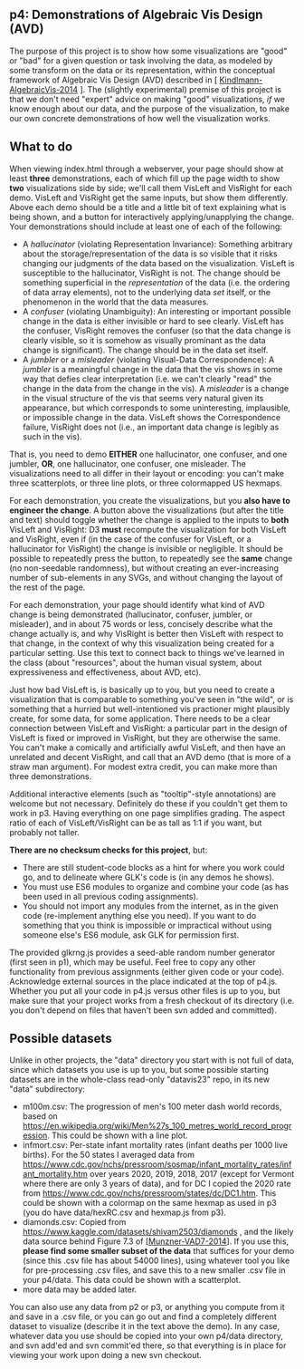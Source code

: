 ## p4: Demonstrations of Algebraic Vis Design (AVD)

The purpose of this project is to show how some visualizations are "good" or "bad" for a given question or task involving the data, as modeled by some transform on the data or its representation, within the conceptual framework of Algebraic Vis Design (AVD) described in [ [Kindlmann-AlgebraicVis-2014](http://people.cs.uchicago.edu/~glk/class/datavis/lit/#Kindlmann-AlgebraicVis-2014) ]. The (slightly experimental) premise of this project is that we don't need "expert" advice on making "good" visualizations, _if_ we know enough about our data, and the purpose of the visualization, to make our own concrete demonstrations of how well the visualization works.

## What to do

When viewing index.html through a webserver, your page should show at least **three** demonstrations, each of which fill up the page width to show **two** visualizations side by side; we'll call them VisLeft and VisRight for each demo. VisLeft and VisRight get the same inputs, but show them differently. Above each demo should be a title and a little bit of text explaining what is being shown, and a button for interactively applying/unapplying the change. Your demonstrations should include at least one of each of the following:

- A _hallucinator_ (violating Representation Invariance): Something arbitrary about the storage/representation of the data is so visible that it risks changing our judgments of the data based on the visualization. VisLeft is susceptible to the hallucinator, VisRight is not. The change should be something superficial in the _representation_ of the data (i.e. the ordering of data array elements), not to the underlying data _set_ itself, or the phenomenon in the world that the data measures.
- A _confuser_ (violating Unambiguity): An interesting or important possible change in the data is either invisible or hard to see clearly. VisLeft has the confuser, VisRight removes the confuser (so that the data change is clearly visible, so it is somehow as visually prominant as the data change is significant). The change should be in the data set itself.
- A _jumbler_ or a _misleader_ (violating Visual-Data Correspondence): A _jumbler_ is a meaningful change in the data that the vis shows in some way that defies clear interpretation (i.e. we can't clearly "read" the change in the data from the change in the vis). A _misleader_ is a change in the visual structure of the vis that seems very natural given its appearance, but which corresponds to some uninteresting, implausible, or impossible change in the data. VisLeft shows the Correspondence failure, VisRight does not (i.e., an important data change is legibly as such in the vis).

That is, you need to demo **EITHER** one hallucinator, one confuser, and one jumbler, **OR**, one hallucinator, one confuser, one misleader. The visualizations need to all differ in their layout or encoding: you can't make three scatterplots, or three line plots, or three colormapped US hexmaps.

For each demonstration, you create the visualizations, but you **also have to engineer the change**. A button above the visualizations (but after the title and text) should toggle whether the change is applied to the inputs to **both** VisLeft and VisRight: D3 **must** recompute the visualization for both VisLeft and VisRight, even if (in the case of the confuser for VisLeft, or a hallucinator for VisRight) the change is invisible or negligible. It should be possible to repeatedly press the button, to repeatedly see the **same** change (no non-seedable randomness), but without creating an ever-increasing number of sub-elements in any SVGs, and without changing the layout of the rest of the page.

For each demonstration, your page should identify what kind of AVD change is being demonstrated (hallucinator, confuser, jumbler, or misleader), and in about 75 words or less, concisely describe what the change actually is, and why VisRight is better then VisLeft with respect to that change, in the context of why this visualization being created for a particular setting. Use this text to connect back to things we've learned in the class (about "resources", about the human visual system, about expressiveness and effectiveness, about AVD, etc).

Just how bad VisLeft is, is basically up to you, but you need to create a visualization that is comparable to something you've seen in "the wild", or is something that a hurried but well-intentioned vis practioner might plausibly create, for some data, for some application. There needs to be a clear connection between VisLeft and VisRight: a particular part in the design of VisLeft is fixed or improved in VisRight, but they are otherwise the same. You can't make a comically and artificially awful VisLeft, and then have an unrelated and decent VisRight, and call that an AVD demo (that is more of a straw man argument). For modest extra credit, you can make more than three demonstrations.

Additional interactive elements (such as "tooltip"-style annotations) are welcome but not necessary. Definitely do these if you couldn't get them to work in p3. Having everything on one page simplifies grading. The aspect ratio of each of VisLeft/VisRight can be as tall as 1:1 if you want, but probably not taller.

**There are no checksum checks for this project**, but:

- There are still student-code blocks as a hint for where you work could go, and to delineate where GLK's code is (in any demos he shows).
- You must use ES6 modules to organize and combine your code (as has been used in all previous coding assignments).
- You should not import any modules from the internet, as in the given code (re-implement anything else you need). If you want to do something that you think is impossible or impractical without using someone else's ES6 module, ask GLK for permission first.

The provided glkrng.js provides a seed-able random number generator (first seen in p1), which may be useful. Feel free to copy any other functionality from previous assignments (either given code or your code). Acknowledge external sources in the place indicated at the top of p4.js. Whether you put all your code in p4.js versus other files is up to you, but make sure that your project works from a fresh checkout of its directory (i.e. you don't depend on files that haven't been svn added and committed).

## Possible datasets

Unlike in other projects, the "data" directory you start with is not full of data, since which datasets you use is up to you, but some possible starting datasets are in the whole-class read-only "datavis23" repo, in its new "data" subdirectory:

- m100m.csv: The progression of men's 100 meter dash world records, based on https://en.wikipedia.org/wiki/Men%27s_100_metres_world_record_progression. This could be shown with a line plot.
- infmort.csv: Per-state infant mortality rates (infant deaths per 1000 live births). For the 50 states I averaged data from https://www.cdc.gov/nchs/pressroom/sosmap/infant_mortality_rates/infant_mortality.htm over years 2020, 2019, 2018, 2017 (except for Vermont where there are only 3 years of data), and for DC I copied the 2020 rate from https://www.cdc.gov/nchs/pressroom/states/dc/DC1.htm. This could be shown with a colormap on the same hexmap as used in p3 (you do have data/hexRC.csv and hexmap.js from p3).
- diamonds.csv: Copied from https://www.kaggle.com/datasets/shivam2503/diamonds , and the likely data source behind Figure 7.3 of [[Munzner-VAD7-2014](http://people.cs.uchicago.edu/~glk/class/datavis/lit/#Munzner-VAD7-2014)]. If you use this, **please find some smaller subset of the data** that suffices for your demo (since this .csv file has about 54000 lines), using whatever tool you like for pre-processing .csv files, and save this to a new smaller .csv file in your p4/data. This data could be shown with a scatterplot.
- more data may be added later.

You can also use any data from p2 or p3, or anything you compute from it and save in a .csv file, or you can go out and find a completely different dataset to visualize (describe it in the text above the demo). In any case, whatever data you use should be copied into your own p4/data directory, and svn add'ed and svn commit'ed there, so that everything is in place for viewing your work upon doing a new svn checkout.
